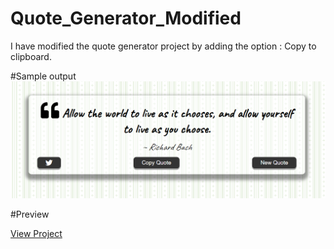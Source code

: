 # Quote_Generator_Modified
I have modified the quote generator project by adding the option : Copy to clipboard.


#Sample output
![Quote generator](./img/Quote_sample.png)

#Preview

[View Project](https://vigneshg1616.github.io/Quote_Generator_Modified/)

